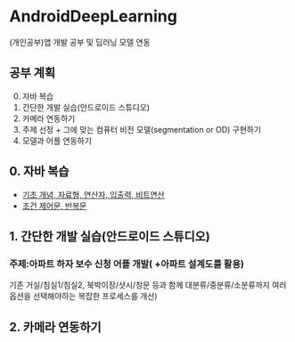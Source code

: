 # AndroidDeepLearning
(개인공부)앱 개발 공부 및 딥러닝 모델 연동



## 공부 계획
0. 자바 복습
1. 간단한 개발 실습(안드로이드 스튜디오)
2. 카메라 연동하기
3. 주제 선정 + 그에 맞는 컴퓨터 비전 모델(segmentation or OD) 구현하기
4. 모델과 어플 연동하기


## 0. 자바 복습
- [기초 개념, 자료형, 연산자, 입출력, 비트연산](https://blog.naver.com/ongbbb/222947594158) </br>
- [조건 제어문, 반복문](https://blog.naver.com/ongbbb/222947612834)


## 1. 간단한 개발 실습(안드로이드 스튜디오)
### 주제:아파트 하자 보수 신청 어플 개발( +아파트 설계도를 활용)
기존 거실/침실1/침실2, 북박이장/샷시/창문 등과 함께 대분류/중분류/소분류까지 여러 옵션을 선택해야하는 복잡한 프로세스를 개선)

## 2. 카메라 연동하기


